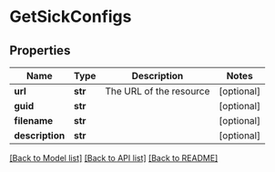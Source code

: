 # GetSickConfigs

## Properties
Name | Type | Description | Notes
------------ | ------------- | ------------- | -------------
**url** | **str** | The URL of the resource | [optional] 
**guid** | **str** |  | [optional] 
**filename** | **str** |  | [optional] 
**description** | **str** |  | [optional] 

[[Back to Model list]](../README.md#documentation-for-models) [[Back to API list]](../README.md#documentation-for-api-endpoints) [[Back to README]](../README.md)



